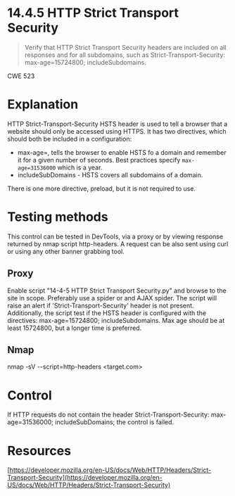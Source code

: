 # 14.4.5 HTTP Strict Transport Security

> Verify that HTTP Strict Transport Security headers are included on all responses and for all subdomains, such as Strict-Transport-Security: max-age=15724800; includeSubdomains.

CWE 523

# Explanation

HTTP Strict-Transport-Security HSTS header is used to tell a browser that a website should only be accessed using HTTPS. It has two directives, which should both be included in a configuration:

- max-age=<expire-time>, tells the browser to enable HSTS fo a domain and remember it for a given number of seconds. Best practices specify `max-age=31536000` which is a year.
- includeSubDomains - HSTS covers all subdomains of a domain.

There is one more directive, preload, but it is not required to use.

# Testing methods

This control can be tested in DevTools, via a proxy or by viewing response returned by nmap script http-headers. A request can be also sent using curl or using any other banner grabbing tool. 

## Proxy

Enable script "14-4-5 HTTP Strict Transport Security.py" and browse to the site in scope. Preferably use a spider or and AJAX spider. The script will raise an alert if 'Strict-Transport-Security' header is not present. Additionally, the script test if the HSTS header is configured with the directives: max-age=15724800; includeSubdomains. Max age should be at least 15724800, but a longer time is preferred.

## Nmap

nmap -sV --script=http-headers <target.com>

# Control

If HTTP requests do not contain the header Strict-Transport-Security: max-age=31536000; includeSubDomains; the control is failed.

# Resources

[https://developer.mozilla.org/en-US/docs/Web/HTTP/Headers/Strict-Transport-Security](https://developer.mozilla.org/en-US/docs/Web/HTTP/Headers/Strict-Transport-Security)